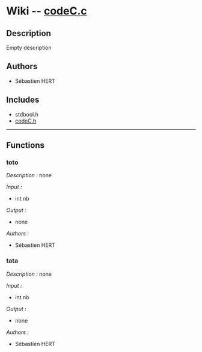 # **Wiki -- [codeC.c](/test/resources/hello/codeC.c)**


## **Description**

Empty description

## **Authors**

* Sébastien HERT

## **Includes**

* stdbool.h
* [codeC.h](/test/wiki/resources/hello/codeC-h.md)

---
## **Functions**

### **toto**

*Description :*  none

*Input :*
- int nb

*Output :*
- none

*Authors :*
- Sébastien HERT


### **tata**

*Description :*  none

*Input :*
- int nb

*Output :*
- none

*Authors :*
- Sébastien HERT


